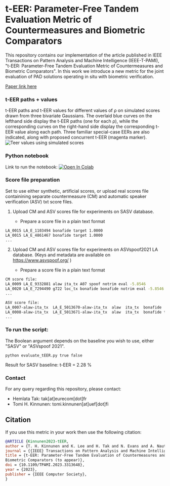 t-EER: Parameter-Free Tandem Evaluation Metric of Countermeasures and Biometric Comparators
===============
This repository contains our implementation of the article published in IEEE Transactions on Pattern Analysis and Machine Intelligence (IEEE-T-PAMI), "t-EER: Parameter-Free Tandem Evaluation Metric of Countermeasures and Biometric Comparators". In this work we introduce a new metric for the joint evaluation of PAD solutions operating in situ with biometric verification.

[Paper link here](https://ieeexplore.ieee.org/abstract/document/10246406)

### t-EER paths + values
t-EER paths and t-EER values for different values of ρ on simulated scores drawn from three bivariate Gaussians. The overlaid blue curves on the lefthand side display the t-EER paths (one for each ρ), while the corresponding curves on the right-hand side display the corresponding t-EER value along each path. Three familiar special-case EERs are also indicated, along with proposed concurrent t-EER (magenta marker).
![Teer values using simulated scores](https://github.com/TakHemlata/T-EER/assets/44014715/887b1659-7eb8-44f9-a6f4-5b508cdd2734)




### Python notebook
Link to run the notebook: [![Open In Colab](https://colab.research.google.com/assets/colab-badge.svg)](https://colab.research.google.com/drive/1ga7eiKFP11wOFMuZjThLJlkBcwEG6_4m?usp=sharing)

### Score file preparation
Set to use either synthetic, artificial scores, or upload real scores file containining separate countermeasure (CM) and automatic speaker verification (ASV) txt score files.

1. Upload CM and ASV scores file for experiments on SASV database.

   * Prepare a score file in a plain text format
```sh
LA_0015 LA_E_1103494 bonafide target 1.0000
LA_0015 LA_E_4861467 bonafide target 1.0000
...
```

2. Upload CM and ASV scores file for experiments on ASVspoof2021 LA database.
   (Keys and metadata are available on https://www.asvspoof.org/  )

   * Prepare a score file in a plain text format
   
```sh
CM score file:
LA_0009 LA_E_9332881 alaw ita_tx A07 spoof notrim eval -5.8546
LA_0020 LA_E_7294490 g722 loc_tx bonafide bonafide notrim eval -5.8546
...

ASV score file:
LA_0007-alaw-ita_tx  LA_E_5013670-alaw-ita_tx  alaw  ita_tx  bonafide  nontarget  notrim  eval -4.8546
LA_0008-alaw-ita_tx  LA_E_5013671-alaw-ita_tx  alaw  ita_tx  bonafide target  notrim  eval -4.8546
...
```

### To run the script:
The Boolean argument depends on the baseline you wish to use, either "SASV" or "ASVspoof 2021".
```
python evaluate_tEER.py true false
```

Result for SASV baseline:
t-EER = 2.28 %

### Contact
For any query regarding this repository, please contact:

- Hemlata Tak: tak[at]eurecom[dot]fr
- Tomi H. Kinnunen: tomi.kinnunen[at]uef[dot]fi

## Citation
If you use this metric in your work then use the following citation:

```bibtex
@ARTICLE {Kinnunen2023-tEER,
author = {T. H. Kinnunen and K. Lee and H. Tak and N. Evans and A. Nautsch},
journal = {{IEEE} Transactions on Pattern Analysis and Machine Intelligence},
title = {t-EER: Parameter-Free Tandem Evaluation of Countermeasures and
Biometric Comparators (to appear)},
doi = {10.1109/TPAMI.2023.3313648},
year = {2023},
publisher = {IEEE Computer Society},
}
```
